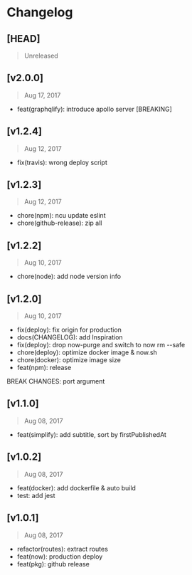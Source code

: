 # Changelog

## [HEAD]
> Unreleased

## [v2.0.0]
> Aug 17, 2017

* feat(graphqlify): introduce apollo server [BREAKING]

## [v1.2.4]
> Aug 12, 2017

* fix(travis): wrong deploy script

## [v1.2.3]
> Aug 12, 2017

* chore(npm): ncu update eslint
* chore(github-release): zip all

## [v1.2.2]
> Aug 10, 2017

* chore(node): add node version info

## [v1.2.0]
> Aug 10, 2017

* fix(deploy): fix origin for production
* docs(CHANGELOG): add Inspiration
* fix(deploy): drop now-purge and switch to now rm --safe
* chore(deploy): optimize docker image & now.sh
* chore(docker): optimize image size
* feat(npm): release
 
BREAK CHANGES: port argument


## [v1.1.0]
> Aug 08, 2017

* feat(simplify): add subtitle, sort by firstPublishedAt 

## [v1.0.2]
> Aug 08, 2017

* feat(docker): add dockerfile & auto build
* test: add jest

## [v1.0.1]
> Aug 08, 2017

* refactor(routes): extract routes
* feat(now): production deploy
* feat(pkg):  github release
